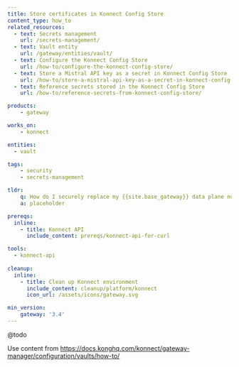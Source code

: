 ```yaml
---
title: Store certificates in Konnect Config Store
content_type: how_to
related_resources:
  - text: Secrets management
    url: /secrets-management/
  - text: Vault entity
    url: /gateway/entities/vault/
  - text: Configure the Konnect Config Store
    url: /how-to/configure-the-konnect-config-store/
  - text: Store a Mistral API key as a secret in Konnect Config Store
    url: /how-to/store-a-mistral-api-key-as-a-secret-in-konnect-config-store/
  - text: Reference secrets stored in the Konnect Config Store
    url: /how-to/reference-secrets-from-konnect-config-store/

products:
    - gateway

works_on:
    - konnect

entities: 
  - vault

tags:
    - security
    - secrets-management

tldr:
    q: How do I securely replace my {{site.base_gateway}} data plane node certificates with a secret reference instead?
    a: placeholder

prereqs:
  inline:
    - title: Konnect API
      include_content: prereqs/konnect-api-for-curl

tools:
  - konnect-api
 
cleanup:
  inline:
    - title: Clean up Konnect environment
      include_content: cleanup/platform/konnect
      icon_url: /assets/icons/gateway.svg

min_version:
    gateway: '3.4'
---
```


@todo

Use content from https://docs.konghq.com/konnect/gateway-manager/configuration/vaults/how-to/ 